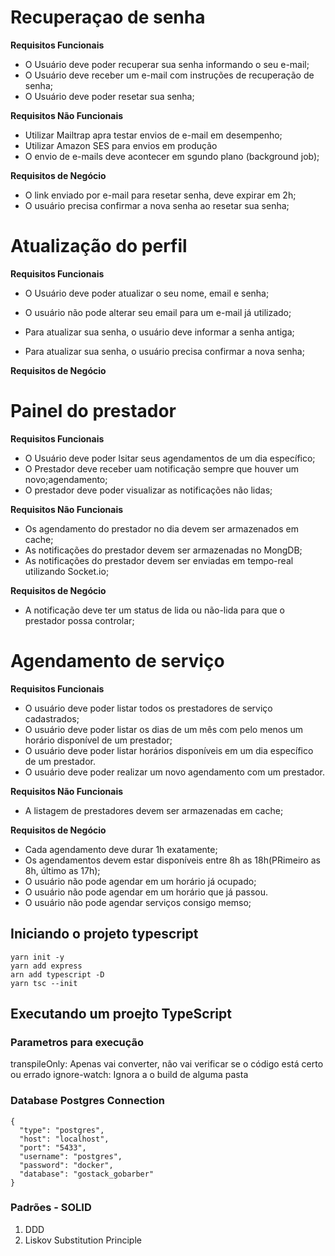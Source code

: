 # Recuperaçao de senha

**Requisitos Funcionais**

- O Usuário deve poder recuperar sua senha informando o seu e-mail;
- O Usuário deve receber um e-mail com instruções de recuperação de senha;
- O Usuário deve poder resetar sua senha;

**Requisitos Não Funcionais**

- Utilizar Mailtrap apra testar envios de e-mail em desempenho;
- Utilizar Amazon SES para envios em produção
- O envio de e-mails deve acontecer em sgundo plano (background job);

**Requisitos de Negócio**

- O link enviado por e-mail para resetar senha, deve expirar em 2h;
- O usuário precisa confirmar a nova senha ao resetar sua senha;

# Atualização do perfil

**Requisitos Funcionais**

- O Usuário deve poder atualizar o seu nome, email e senha;

- O usuário não pode alterar seu email para um e-mail já utilizado;
- Para atualizar sua senha, o usuário deve informar a senha antiga;
- Para atualizar sua senha, o usuário precisa confirmar a nova senha;

**Requisitos de Negócio**


# Painel do prestador

**Requisitos Funcionais**

- O Usuário deve poder lsitar seus agendamentos de um dia específico;
- O Prestador deve receber uam notificação sempre que houver um novo;agendamento;
- O prestador deve poder visualizar as notificações não lidas;

**Requisitos Não Funcionais**

- Os agendamento do prestador no dia devem ser armazenados em cache;
- As notificações do prestador devem ser armazenadas no MongDB;
- As notificações do prestador devem ser enviadas em tempo-real utilizando Socket.io;

**Requisitos de Negócio**

- A notificação deve ter um status de lida ou não-lida para que o prestador possa controlar;

# Agendamento de serviço

**Requisitos Funcionais**

- O usuário deve poder listar todos os prestadores de serviço cadastrados;
- O usuário deve poder listar os dias de um mês com pelo menos um horário disponível de um prestador;
- O usuário deve poder listar horários disponíveis em um dia específico de um prestador.
- O usuário deve poder realizar um novo agendamento com um prestador.

**Requisitos Não Funcionais**

- A listagem de prestadores devem ser armazenadas em cache;

**Requisitos de Negócio**

- Cada agendamento deve durar 1h exatamente;
- Os agendamentos devem estar disponíveis entre 8h as 18h(PRimeiro as 8h, último as 17h);
- O usuário não pode agendar em um horário já ocupado;
- O usuário não pode agendar em um horário que já passou.
- O usuário não pode agendar serviços consigo memso;


## Iniciando o projeto typescript
```
yarn init -y
yarn add express
arn add typescript -D
yarn tsc --init
```

## Executando um proejto TypeScript

### Parametros para execução

transpileOnly: Apenas vai converter, não vai verificar se o código está certo ou errado
ignore-watch: Ignora a o build de alguma pasta

### Database Postgres Connection

```
{
  "type": "postgres",
  "host": "localhost",
  "port": "5433",
  "username": "postgres",
  "password": "docker",
  "database": "gostack_gobarber"
}
```



### Padrões - SOLID

1) DDD
2) Liskov Substitution Principle
